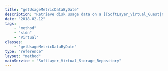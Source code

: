 ```yaml
---
title: "getUsageMetricDataByDate"
description: "Retrieve disk usage data on a [[SoftLayer_Virtual_Guest|Cloud Computing Instance]] image for the time range you provide.  Each data entry objects contain ''dateTime'' and ''counter'' properties. ''dateTime'' property indicates the time that the disk usage data was measured and ''counter'' property holds the disk usage in bytes. "
date: "2018-02-12"
tags:
    - "method"
    - "sldn"
    - "Virtual"
classes:
    - "getUsageMetricDataByDate"
type: "reference"
layout: "method"
mainService : "SoftLayer_Virtual_Storage_Repository"
---
```

